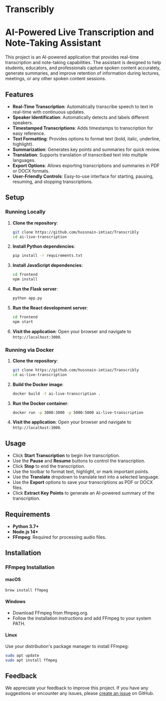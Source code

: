 # Transcribly
# AI-Powered Live Transcription and Note-Taking Assistant

This project is an AI-powered application that provides real-time transcription and note-taking capabilities. The assistant is designed to help students, educators, and professionals capture spoken content accurately, generate summaries, and improve retention of information during lectures, meetings, or any other spoken content sessions.

## Features

- **Real-Time Transcription**: Automatically transcribe speech to text in real-time with continuous updates.
- **Speaker Identification**: Automatically detects and labels different speakers.
- **Timestamped Transcriptions**: Adds timestamps to transcription for easy reference.
- **Text Formatting**: Provides options to format text (bold, italic, underline, highlight).
- **Summarization**: Generates key points and summaries for quick review.
- **Translation**: Supports translation of transcribed text into multiple languages.
- **Export Options**: Allows exporting transcriptions and summaries in PDF or DOCX formats.
- **User-Friendly Controls**: Easy-to-use interface for starting, pausing, resuming, and stopping transcriptions.

## Setup

### Running Locally

1. **Clone the repository**:

    ```bash
    git clone https://github.com/hussnain-imtiaz/Transcribly
    cd ai-live-transcription
    ```

2. **Install Python dependencies**:

    ```bash
    pip install -r requirements.txt
    ```

3. **Install JavaScript dependencies**:

    ```bash
    cd frontend
    npm install
    ```

4. **Run the Flask server**:

    ```bash
    python app.py
    ```

5. **Run the React development server**:

    ```bash
    cd frontend
    npm start
    ```

6. **Visit the application**:
   Open your browser and navigate to `http://localhost:3000`.

### Running via Docker

1. **Clone the repository**:

    ```bash
    git clone https://github.com/hussnain-imtiaz/Transcribly
    cd ai-live-transcription
    ```

2. **Build the Docker image**:

    ```bash
    docker build -t ai-live-transcription .
    ```

3. **Run the Docker container**:

    ```bash
    docker run -p 3000:3000 -p 5000:5000 ai-live-transcription
    ```

4. **Visit the application**:
   Open your browser and navigate to `http://localhost:3000`.

## Usage

- Click **Start Transcription** to begin live transcription.
- Use the **Pause** and **Resume** buttons to control the transcription.
- Click **Stop** to end the transcription.
- Use the toolbar to format text, highlight, or mark important points.
- Use the **Translate** dropdown to translate text into a selected language.
- Use the **Export** options to save your transcriptions as PDF or DOCX files.
- Click **Extract Key Points** to generate an AI-powered summary of the transcription.

## Requirements

- **Python 3.7+**
- **Node.js 14+**
- **FFmpeg**: Required for processing audio files.

## Installation

### FFmpeg Installation

#### macOS

```bash
brew install ffmpeg
```

#### Windows
- Download FFmpeg from ffmpeg.org.
- Follow the installation instructions and add FFmpeg to your system PATH.

#### Linux
Use your distribution's package manager to install FFmpeg:

```bash
sudo apt update
sudo apt install ffmpeg
```

## Feedback

We appreciate your feedback to improve this project. If you have any suggestions or encounter any issues, please [create an issue](https://github.com/hussnain-imtiaz/Transcribly/issues) on GitHub.


